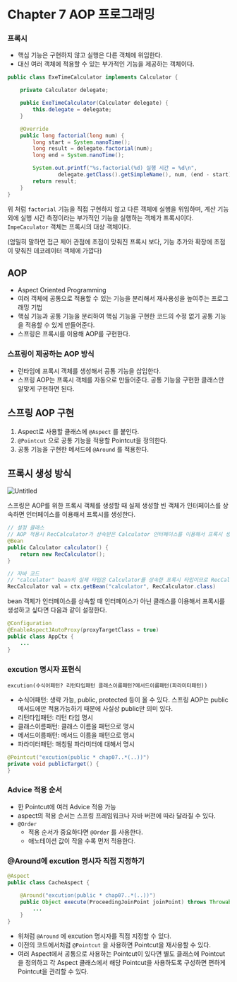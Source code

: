 # Chapter 7 AOP 프로그래밍

### 프록시

- 핵심 기능은 구현하지 않고 실행은 다른 객체에 위임한다.
- 대신 여러 객체에 적용할 수 있는 부가적인 기능을 제공하는 객체이다.

```java
public class ExeTimeCalculator implements Calculator {

    private Calculator delegate;

    public ExeTimeCalculator(Calculator delegate) {
        this.delegate = delegate;
    }

    @Override
    public long factorial(long num) {
        long start = System.nanoTime();
        long result = delegate.factorial(num);
        long end = System.nanoTime();

        System.out.printf("%s.factorial(%d) 실행 시간 = %d\n",
                delegate.getClass().getSimpleName(), num, (end - start));
        return result;
    }
}
```

위 처럼 `factorial` 기능을 직접 구현하지 않고 다른 객체에 실행을 위임하며, 계산 기능 외에 실행 시간 측정이라는 부가적인 기능을 실행하는 객체가 프록시이다. `ImpeCaculator` 객체는 프록시의 대상 객체이다.

(엄밀히 말하면 접근 제어 관점에 초점이 맞춰진 프록시 보다, 기능 추가와 확장에 초점이 맞춰진 데코레이터 객체에 가깝다)

## AOP

- Aspect Oriented Programming
- 여러 객체에 공통으로 적용할 수 있는 기능을 분리해서 재사용성을 높여주는 프로그래밍 기법
- 핵심 기능과 공통 기능을 분리하여 핵심 기능을 구현한 코드의 수정 없기 공통 기능을 적용할 수 있게 만들어준다.
- 스프링은 프록시를 이용해 AOP를 구현한다.

### 스프링이 제공하는 AOP 방식

- 런타임에 프록시 객체를 생성해서 공통 기능을 삽입한다.
- 스프링 AOP는 프록시 객체를 자동으로 만들어준다. 공통 기능을 구현한 클래스만 알맞게 구현하면 된다.

## 스프링 AOP 구현

1. Aspect로 사용할 클래스에 `@Aspect` 를 붙인다.
2. `@Pointcut` 으로 공통 기능을 적용할 Pointcut을 정의한다.
3. 공통 기능을 구현한 메서드에 `@Around` 를 적용한다.

## 프록시 생성 방식

![Untitled](https://s3-us-west-2.amazonaws.com/secure.notion-static.com/bc64a693-0904-4f01-ae51-7fd5fb175184/Untitled.png)

스프링은 AOP를 위한 프록시 객체를 생성할 때 실제 생성할 빈 객체가 인터페이스를 상속하면 인터페이스를 이용해서 프록시를 생성한다.

```java
// 설정 클래스
// AOP 적용시 RecCalculator가 상속받은 Calculator 인터페이스를 이용해서 프록시 생성
@Bean
public Calculator calculator() {
    return new RecCalculator();
}

// 자바 코드
// "calculator" bean의 실제 타입은 Calculator를 상속한 프록시 타입이므로 RecCalculator로 타입 변환을 할 수 없어 exception 발생
RecCalculator val = ctx.getBean("calculator", RecCalculator.class)
```

bean 객체가 인터페이스를 상속할 때 인터페이스가 아닌 클래스를 이용해서 프록시를 생성하고 싶다면 다음과 같이 설정한다.

```java
@Configuration
@EnableAspectJAutoProxy(proxyTargetClass = true)
public class AppCtx {
    ...
}
```

### excution 명시자 표현식

`excution(수식어패턴? 리턴타입패턴 클래스이름패턴?메서드이름패턴(파라미터패턴))`

- 수식어패턴: 생략 가능, public, protected 등이 올 수 있다. 스프링 AOP는 public 메서드에만 적용가능하기 때문에 사실상 public만 의미 있다.
- 리턴타입패턴: 리턴 타입 명시
- 클래스이름패턴: 클래스 이름을 패턴으로 명시
- 메서드이름패턴: 메서드 이름을 패턴으로 명시
- 파라미터패턴: 매칭될 파라미터에 대해서 명시

```java
@Pointcut("excution(public * chap07..*(..))")
private void publicTarget() {
}
```

### Advice 적용 순서

- 한 Pointcut에 여러 Advice 적용 가능
- aspect의 적용 순서는 스프링 프레임워크나 자바 버전에 따라 달라질 수 있다.
- `@Order`
    - 적용 순서가 중요하다면 `@Order` 를 사용한다.
    - 애노테이션 값이 작을 수록 먼저 적용한다.

### @Around에 excution 명시자 직접 지정하기

```java
@Aspect
public class CacheAspect {

    @Around("excution(public * chap07..*(..))") 
    public Object execute(ProceedingJoinPoint joinPoint) throws Throwable {
        ...
    }
}
```

- 위처럼 `@Around` 에 excution 명시자를 직접 지정할 수 있다.
- 이전의 코드에서처럼 `@Pointcut` 을 사용하면 Pointcut을 재사용할 수 있다.
- 여러 Aspect에서 공통으로 사용하는 Pointcut이 있다면 별도 클래스에 Pointcut을 정의하고 각 Aspect 클래스에서 해당 Pointcut을 사용하도록 구성하면 편하게 Pointcut을 관리할 수 있다.
